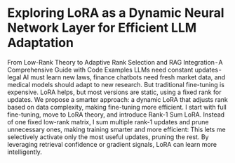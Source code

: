 # Exploring LoRA as a Dynamic Neural Network Layer for Efficient LLM Adaptation
From Low-Rank Theory to Adaptive Rank Selection and RAG Integration - A Comprehensive Guide with Code Examples
LLMs need constant updates - legal AI must learn new laws, finance chatbots need fresh market data, and medical models should adapt to new research. But traditional fine-tuning is expensive. LoRA helps, but most versions are static, using a fixed rank for updates. We propose a smarter approach: a dynamic LoRA that adjusts rank based on data complexity, making fine-tuning more efficient.
I start with full fine-tuning, move to LoRA theory, and introduce Rank-1 Sum LoRA. Instead of one fixed low-rank matrix, I sum multiple rank-1 updates and prune unnecessary ones, making training smarter and more efficient:
This lets me selectively activate only the most useful updates, pruning the rest. By leveraging retrieval confidence or gradient signals, LoRA can learn more intelligently.
